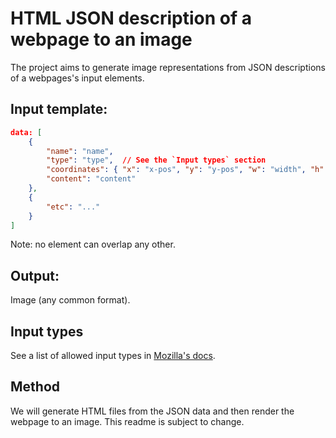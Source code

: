# HTML JSON description of a webpage to an image

The project aims to generate image representations from JSON descriptions of a webpages's input elements.

## Input template:
```json
data: [
    {
        "name": "name",
        "type": "type",  // See the `Input types` section
        "coordinates": { "x": "x-pos", "y": "y-pos", "w": "width", "h": "height" },
        "content": "content"
    },
    {
        "etc": "..."
    }
]
```
Note: no element can overlap any other.

## Output:
Image (any common format).

## Input types
See a list of allowed input types in [Mozilla's docs](https://developer.mozilla.org/en-US/docs/Web/HTML/Element/input).

## Method
We will generate HTML files from the JSON data and then render the webpage to an image.
This readme is subject to change.
